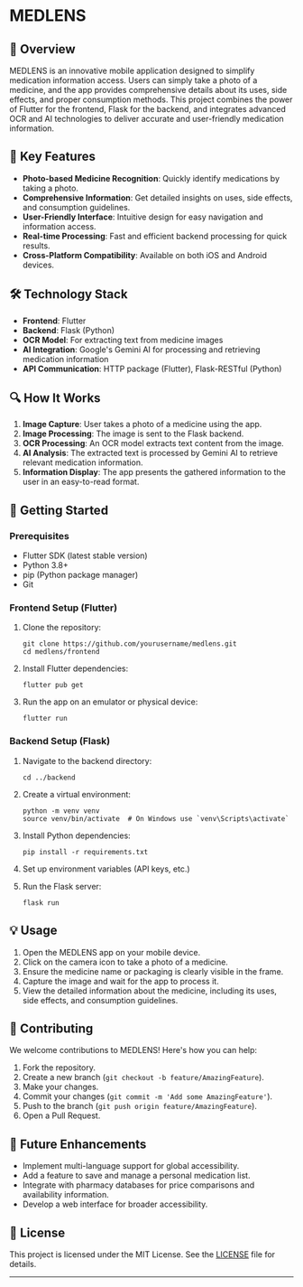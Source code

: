 # MEDLENS

## 📱 Overview

MEDLENS is an innovative mobile application designed to simplify medication information access. Users can simply take a photo of a medicine, and the app provides comprehensive details about its uses, side effects, and proper consumption methods. This project combines the power of Flutter for the frontend, Flask for the backend, and integrates advanced OCR and AI technologies to deliver accurate and user-friendly medication information.

## 🚀 Key Features

- **Photo-based Medicine Recognition**: Quickly identify medications by taking a photo.
- **Comprehensive Information**: Get detailed insights on uses, side effects, and consumption guidelines.
- **User-Friendly Interface**: Intuitive design for easy navigation and information access.
- **Real-time Processing**: Fast and efficient backend processing for quick results.
- **Cross-Platform Compatibility**: Available on both iOS and Android devices.

## 🛠️ Technology Stack

- **Frontend**: Flutter
- **Backend**: Flask (Python)
- **OCR Model**: For extracting text from medicine images
- **AI Integration**: Google's Gemini AI for processing and retrieving medication information
- **API Communication**: HTTP package (Flutter), Flask-RESTful (Python)

## 🔍 How It Works

1. **Image Capture**: User takes a photo of a medicine using the app.
2. **Image Processing**: The image is sent to the Flask backend.
3. **OCR Processing**: An OCR model extracts text content from the image.
4. **AI Analysis**: The extracted text is processed by Gemini AI to retrieve relevant medication information.
5. **Information Display**: The app presents the gathered information to the user in an easy-to-read format.

## 🏁 Getting Started

### Prerequisites

- Flutter SDK (latest stable version)
- Python 3.8+
- pip (Python package manager)
- Git

### Frontend Setup (Flutter)

1. Clone the repository:
   ```
   git clone https://github.com/yourusername/medlens.git
   cd medlens/frontend
   ```

2. Install Flutter dependencies:
   ```
   flutter pub get
   ```

3. Run the app on an emulator or physical device:
   ```
   flutter run
   ```

### Backend Setup (Flask)

1. Navigate to the backend directory:
   ```
   cd ../backend
   ```

2. Create a virtual environment:
   ```
   python -m venv venv
   source venv/bin/activate  # On Windows use `venv\Scripts\activate`
   ```

3. Install Python dependencies:
   ```
   pip install -r requirements.txt
   ```

4. Set up environment variables (API keys, etc.)

5. Run the Flask server:
   ```
   flask run
   ```

## 💡 Usage

1. Open the MEDLENS app on your mobile device.
2. Click on the camera icon to take a photo of a medicine.
3. Ensure the medicine name or packaging is clearly visible in the frame.
4. Capture the image and wait for the app to process it.
5. View the detailed information about the medicine, including its uses, side effects, and consumption guidelines.

## 🤝 Contributing

We welcome contributions to MEDLENS! Here's how you can help:

1. Fork the repository.
2. Create a new branch (`git checkout -b feature/AmazingFeature`).
3. Make your changes.
4. Commit your changes (`git commit -m 'Add some AmazingFeature'`).
5. Push to the branch (`git push origin feature/AmazingFeature`).
6. Open a Pull Request.

## 🔮 Future Enhancements

- Implement multi-language support for global accessibility.
- Add a feature to save and manage a personal medication list.
- Integrate with pharmacy databases for price comparisons and availability information.
- Develop a web interface for broader accessibility.

## 📄 License

This project is licensed under the MIT License. See the [LICENSE](LICENSE) file for details.

---


